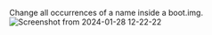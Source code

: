 Change all occurrences of a name inside a boot.img.
![Screenshot from 2024-01-28 12-22-22](https://github.com/daboynb/PlayIntegrityNEXT/assets/106079917/074ad113-d9cc-47a5-bb32-becbd2bb7e47)
